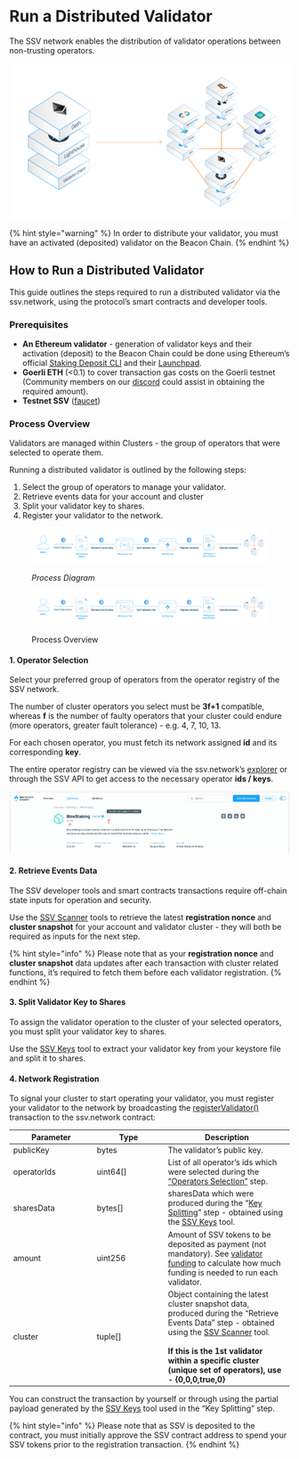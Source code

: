 # Run a Distributed Validator

The SSV network enables the distribution of validator operations between non-trusting operators.

![](.gitbook/assets/0.png)

{% hint style="warning" %}
In order to distribute your validator, you must have an activated (deposited) validator on the Beacon Chain.
{% endhint %}

## How to Run a Distributed Validator <a href="#_qbxicu1vhvv3" id="_qbxicu1vhvv3"></a>

This guide outlines the steps required to run a distributed validator via the ssv.network, using the protocol’s smart contracts and developer tools.

### Prerequisites <a href="#_v2zo33nxl8mr" id="_v2zo33nxl8mr"></a>

* **An Ethereum validator** - generation of validator keys and their activation (deposit) to the Beacon Chain could be done using Ethereum’s official [Staking Deposit CLI](https://github.com/ethereum/staking-deposit-cli) and their [Launchpad](https://goerli.launchpad.ethereum.org/).
* **Goerli ETH** (<0.1) to cover transaction gas costs on the Goerli testnet (Community members on our [discord](https://discord.gg/D5kUdV93) could assist in obtaining the required amount).
* **Testnet SSV** ([faucet](https://faucet.ssv.network/))

### Process Overview <a href="#_7f2y4pcm8bfl" id="_7f2y4pcm8bfl"></a>

Validators are managed within Clusters - the group of operators that were selected to operate them.

Running a distributed validator is outlined by the following steps:

1. Select the group of operators to manage your validator.
2. Retrieve events data for your account and cluster
3. Split your validator key to shares.
4. Register your validator to the network.

<figure><img src=".gitbook/assets/image (1).png" alt=""><figcaption><p><em>Process Diagram</em></p></figcaption></figure>

<figure><img src=".gitbook/assets/image.png" alt=""><figcaption><p>Process Overview</p></figcaption></figure>

#### 1. Operator Selection <a href="#_tulnbjthau7t" id="_tulnbjthau7t"></a>

Select your preferred group of operators from the operator registry of the SSV network.

The number of cluster operators you select must be **3f+1** compatible, whereas **f** is the number of faulty operators that your cluster could endure (more operators, greater fault tolerance)  - e.g. 4, 7, 10, 13.

For each chosen operator, you must fetch its network assigned **id** and its corresponding **key**.

The entire operator registry can be viewed via the ssv.network’s [explorer](https://explorer.ssv.network/operators) or through the SSV API to get access to the necessary operator **ids / keys**.

![Operator Page in ssv.network Explorer](.gitbook/assets/2.png)



#### 2. Retrieve Events Data <a href="#_x02jw9rs53s3" id="_x02jw9rs53s3"></a>

The SSV developer tools and smart contracts transactions require off-chain state inputs for operation and security.

Use the [SSV Scanner](https://ssv-network.gitbook.io/docs-v4/tools/ssv-scanner) tools to retrieve the latest **registration nonce** and **cluster snapshot** for your account and validator cluster - they will both be required as inputs for the next step.

{% hint style="info" %}
Please note that as your **registration nonce** and **cluster snapshot** data updates after each transaction with cluster related functions, it’s required to fetch them before each validator registration.
{% endhint %}



#### 3. Split Validator Key to Shares <a href="#_x02jw9rs53s3" id="_x02jw9rs53s3"></a>

To assign the validator operation to the cluster of your selected operators, you must split your validator key to shares.

Use the [SSV Keys](tools/ssv-keys/) tool to extract your validator key from your keystore file and split it to shares.



#### 4. Network Registration <a href="#_j9fra6w5d8er" id="_j9fra6w5d8er"></a>

To signal your cluster to start operating your validator, you must register your validator to the network by broadcasting the [registerValidator()](smart-contracts/smart-contracts/ssvnetwork.md#public-registervalidator-publickey-operatorids-shares-amount-cluster) transaction to the ssv.network contract:

<table><thead><tr><th width="136.33333333333331">Parameter</th><th width="114">Type</th><th>Description</th></tr></thead><tbody><tr><td>publicKey</td><td>bytes</td><td>The validator’s public key.</td></tr><tr><td>operatorIds</td><td>uint64[]</td><td>List of all operator’s ids which were selected during the <a href="README (1).md#_tulnbjthau7t">“Operators Selection”</a> step.</td></tr><tr><td>sharesData</td><td>bytes[]</td><td>sharesData which were produced during the “<a href="README (1).md#_x02jw9rs53s3-1">Key Splitting</a>” step - obtained using the <a href="tools/ssv-keys/">SSV Keys</a> tool.</td></tr><tr><td>amount</td><td>uint256</td><td>Amount of SSV tokens to be deposited as payment (not mandatory). See <a href="https://docs.ssv.network/learn/stakers#validator-funding">validator funding</a> to calculate how much funding is needed to run each validator.</td></tr><tr><td>cluster</td><td>tuple[]</td><td>Object containing the latest cluster snapshot data, produced during the “Retrieve Events Data” step - obtained using the <a href="tools/ssv-scanner/">SSV Scanne</a><a href="tools/ssv-scanner/">r</a> tool.<br><br><strong>If this is the 1st validator within a specific cluster (unique set of operators), use - {0,0,0,true,0}</strong></td></tr></tbody></table>

You can construct the transaction by yourself or through using the partial payload generated by the [SSV Keys](tools/ssv-keys/) tool used in the “Key Splitting” step.

{% hint style="info" %}
Please note that as SSV is deposited to the contract, you must initially approve the SSV contract address to spend your SSV tokens prior to the registration transaction.
{% endhint %}
